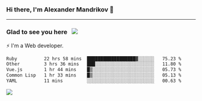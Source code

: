 ### Hi there, I'm Alexander Mandrikov 👋

- - -

### Glad to see you here &nbsp; ![](https://komarev.com/ghpvc/?username=nunsez&color=blue&label=visitors)

⚡ I'm a Web developer.

<!--✨ My GitHub <a href="https://nunsez.github.io/" target="_blank">resume link</a>-->

<!--
**nunsez/nunsez** is a ✨ _special_ ✨ repository because its `README.md` (this file) appears on your GitHub profile.

Here are some ideas to get you started:

- 🔭 I’m currently working on ...
- 🌱 I’m currently learning ...
- 👯 I’m looking to collaborate on ...
- 🤔 I’m looking for help with ...
- 💬 Ask me about ...
- 📫 How to reach me: ...
- 😄 Pronouns: ...
- ⚡ Fun fact: ...
-->


<!--START_SECTION:waka-->

```txt
Ruby          22 hrs 58 mins  ██████████████████▓░░░░░░   75.23 %
Other         3 hrs 36 mins   ███░░░░░░░░░░░░░░░░░░░░░░   11.80 %
Vue.js        1 hr 44 mins    █▒░░░░░░░░░░░░░░░░░░░░░░░   05.73 %
Common Lisp   1 hr 33 mins    █▒░░░░░░░░░░░░░░░░░░░░░░░   05.13 %
YAML          11 mins         ░░░░░░░░░░░░░░░░░░░░░░░░░   00.63 %
```

<!--END_SECTION:waka-->


<span>
<!-- <img height="160em" src="https://github-readme-stats-nunsez.vercel.app/api?username=nunsez&show_icons=true&count_private=true&hide_border=true&hide=issues" /> -->
<img src="https://github-readme-stats-nunsez.vercel.app/api/top-langs/?username=nunsez&layout=compact&hide_border=true" />
</span>


<!--
[![willianrod's wakatime stats](https://github-readme-stats.vercel.app/api/wakatime?username=nunsez&hide_border=true)](https://github.com/anuraghazra/github-readme-stats)
-->
